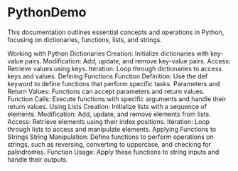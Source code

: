 # PythonDemo

This documentation outlines essential concepts and operations in Python, focusing on dictionaries, functions, lists, and strings.

Working with Python Dictionaries
Creation: Initialize dictionaries with key-value pairs.
Modification: Add, update, and remove key-value pairs.
Access: Retrieve values using keys.
Iteration: Loop through dictionaries to access keys and values.
Defining Functions
Function Definition: Use the def keyword to define functions that perform specific tasks.
Parameters and Return Values: Functions can accept parameters and return values.
Function Calls: Execute functions with specific arguments and handle their return values.
Using Lists
Creation: Initialize lists with a sequence of elements.
Modification: Add, update, and remove elements from lists.
Access: Retrieve elements using their index positions.
Iteration: Loop through lists to access and manipulate elements.
Applying Functions to Strings
String Manipulation: Define functions to perform operations on strings, such as reversing, converting to uppercase, and checking for palindromes.
Function Usage: Apply these functions to string inputs and handle their outputs.
